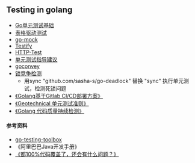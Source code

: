 ## Testing in golang

+ [Go单元测试基础](./basic.md)
+ [表格驱动测试](./table_driven_test.md)
+ [go-mock](./mock.md)
+ [Testify](./testify.md)
+ [HTTP-Test](./http_test.md)
+ [单元测试指导建议](./单元测试建议.pdf)
+ [goconvey](https://github.com/smartystreets/goconvey)
+ [锁竞争检测](https://github.com/sasha-s/go-deadlock)
  + 用sync "github.com/sasha-s/go-deadlock" 替换 "sync" 执行单元测试，检测死锁问题
+ [《Golang基于Gitlab CI/CD部署方案》](http://www.chairis.cn/blog/article/96)
+ [《Geotechnical 单元测试准则》](https://github.com/yangyubo/zh-unit-testing-guidelines) 
+ [《Golang 代码质量持续检测》](https://github.com/developer-learning/night-reading-go/blob/master/articles/sonarqube-for-golang/sonarqube-for-golang.md)

#### 参考资料
+ [go-testing-toolbox](https://nathany.com/go-testing-toolbox/)
+ 《阿里巴巴Java开发手册》
+ [《都100%代码覆盖了，还会有什么问题？》](http://insights.thoughtworks.cn/code-coverage-2/)


